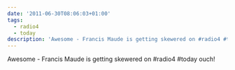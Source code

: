 ```yaml
---
date: '2011-06-30T08:06:03+01:00'
tags:
  - radio4
  - today
description: 'Awesome - Francis Maude is getting skewered on #radio4 #today ouch!'
---
```

Awesome - Francis Maude is getting skewered on #radio4 #today ouch!
